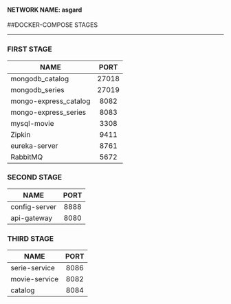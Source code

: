 #### NETWORK NAME: asgard


##DOCKER-COMPOSE STAGES
____

### FIRST STAGE
| NAME        | PORT           |
| ------------- |:-------------:| 
| mongodb_catalog            | 27018 | 
| mongodb_series             | 27019 |
| mongo-express_catalog      | 8082  | 
| mongo-express_series       | 8083  |
| mysql-movie                | 3308  |
| Zipkin                     | 9411  |
| eureka-server              | 8761  |
| RabbitMQ                   | 5672 |

### SECOND STAGE
| NAME        | PORT           |
| ------------- |:-------------:| 
| config-server     | 8888 | 
| api-gateway        | 8080  |

### THIRD STAGE
| NAME        | PORT           |
| ------------- |:-------------:| 
| serie-service     | 8086  | 
| movie-service      | 8082  | 
| catalog            | 8084  |
